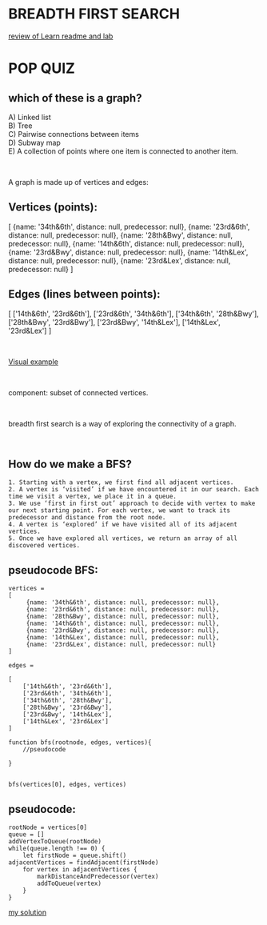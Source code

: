 # BREADTH FIRST SEARCH

<a href="https://github.com/learn-co-curriculum/bfs/" target="_blank">review of Learn readme and lab</a>

# POP QUIZ

## which of these is a graph?

A) Linked list<br>
B) Tree<br>
C) Pairwise connections between items<br>
D) Subway map<br>
E) A collection of points where one item is connected to another item.<br>

<br>


A graph is made up of vertices and edges:



## Vertices (points):
[
	 {name: '34th&6th', distance: null, predecessor: null},
	 {name: '23rd&6th', distance: null, predecessor: null},
	 {name: '28th&Bwy', distance: null, predecessor: null},
	 {name: '14th&6th', distance: null, predecessor: null},
	 {name: '23rd&Bwy', distance: null, predecessor: null},
	 {name: '14th&Lex', distance: null, predecessor: null},
	 {name: '23rd&Lex', distance: null, predecessor: null}
]

## Edges (lines between points):

[
	['14th&6th', '23rd&6th'],
	['23rd&6th', '34th&6th'],
	['34th&6th', '28th&Bwy'],
	['28th&Bwy', '23rd&Bwy'],
	['23rd&Bwy', '14th&Lex'],
	['14th&Lex', '23rd&Lex']
]

<br>

<a href="https://docs.google.com/a/flatironschool.com/drawings/d/1t_ZeW7pAWtMtcPd8hu-HOttN2Plbk7mulnAzGeAVilE/edit?usp=sharing" target="_blank">Visual example</a>


<br>


component: subset of connected vertices. 



<br>


breadth first search is a way of exploring the connectivity of a graph.


<br>


## How do we make a BFS?


	1. Starting with a vertex, we first find all adjacent vertices.
	2. A vertex is ‘visited’ if we have encountered it in our search. Each time we visit a vertex, we place it in a queue.
	3. We use ‘first in first out’ approach to decide with vertex to make our next starting point. For each vertex, we want to track its predecessor and distance from the root node.
	4. A vertex is ‘explored’ if we have visited all of its adjacent vertices.
	5. Once we have explored all vertices, we return an array of all discovered vertices.





## pseudocode BFS: 
```
vertices =
[
	 {name: '34th&6th', distance: null, predecessor: null},
	 {name: '23rd&6th', distance: null, predecessor: null},
	 {name: '28th&Bwy', distance: null, predecessor: null},
	 {name: '14th&6th', distance: null, predecessor: null},
	 {name: '23rd&Bwy', distance: null, predecessor: null},
	 {name: '14th&Lex', distance: null, predecessor: null},
	 {name: '23rd&Lex', distance: null, predecessor: null}
]

edges =

[
	['14th&6th', '23rd&6th'],
	['23rd&6th', '34th&6th'],
	['34th&6th', '28th&Bwy'],
	['28th&Bwy', '23rd&Bwy'],
	['23rd&Bwy', '14th&Lex'],
	['14th&Lex', '23rd&Lex']
]

function bfs(rootnode, edges, vertices){
	//pseudocode

}
	

bfs(vertices[0], edges, vertices)
```

## pseudocode:
	rootNode = vertices[0]
	queue = []
	addVertexToQueue(rootNode)
	while(queue.length !== 0) {
		let firstNode = queue.shift()
	adjacentVertices = findAdjacent(firstNode)
		for vertex in adjacentVertices {
			markDistanceAndPredecessor(vertex)
			addToQueue(vertex)
		}
	}
  
  <a href="https://repl.it/I73Y/3" target="_blank">my solution</a> 

